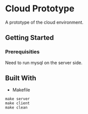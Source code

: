 # Cloud Prototype
A prototype of the cloud environment.
## Getting Started
### Prerequisities
Need to run mysql on the server side.
## Built With
* Makefile
```
make server
make client
make clean
```
